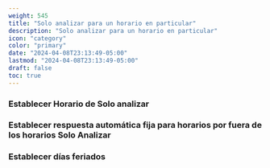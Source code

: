 ```yaml
---
weight: 545
title: "Solo analizar para un horario en particular"
description: "Solo analizar para un horario en particular"
icon: "category"
color: "primary"
date: "2024-04-08T23:13:49-05:00"
lastmod: "2024-04-08T23:13:49-05:00"
draft: false
toc: true
---
```

### Establecer Horario de Solo analizar

### Establecer respuesta automática fija para horarios por fuera de los horarios Solo Analizar

### Establecer días feriados 